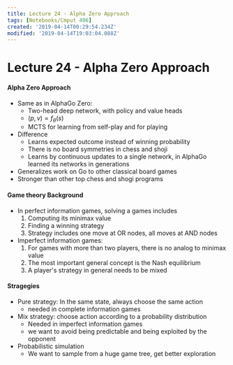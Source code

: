 ```yaml
---
title: Lecture 24 - Alpha Zero Approach
tags: [Notebooks/Cmput 496]
created: '2019-04-14T00:29:54.234Z'
modified: '2019-04-14T19:03:04.088Z'
---
```


# Lecture 24 - Alpha Zero Approach
#### Alpha Zero Approach
  * Same as in AlphaGo Zero:
    * Two-head deep network, with policy and value heads
    * $(p, v) = f_{\theta}(s)$
    * MCTS for learning from self-play and for playing
  * Difference
    * Learns expected outcome instead of winning probability
    * There is no board symmetries in chess and shoji
    * Learns by continuous updates to a single network, in AlphaGo learned its networks in generations
  * Generalizes work on Go to other classical board games
  * Stronger than other top chess and shogi programs


#### Game theory Background
  * In perfect information games, solving a games includes
    1. Computing its minimax value
    2. Finding a winning strategy
    3. Strategy includes one move at OR nodes, all moves at AND nodes
  * Imperfect information games:
    1. For games with more than two players, there is no analog to minimax value
    2. The most important general concept is the Nash equilibrium
    3. A player's strategy in general needs to be mixed

#### Stragegies
  * Pure strategy: In the same state, always choose the same action
    * needed in complete information games
  * Mix strategy: choose action according to a probability distribution
    * Needed in imperfect information games
    * we want to avoid being predictable and being exploited by the opponent
  * Probabilistic simulation
    * We want to sample from a huge game tree, get better exploration

